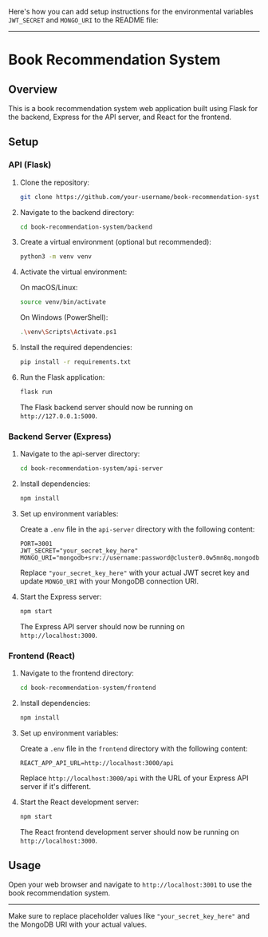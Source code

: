 Here's how you can add setup instructions for the environmental variables `JWT_SECRET` and `MONGO_URI` to the README file:

---

# Book Recommendation System

## Overview

This is a book recommendation system web application built using Flask for the backend, Express for the API server, and React for the frontend.

## Setup

### API (Flask)

1. Clone the repository:

   ```bash
   git clone https://github.com/your-username/book-recommendation-system.git
   ```

2. Navigate to the backend directory:

   ```bash
   cd book-recommendation-system/backend
   ```

3. Create a virtual environment (optional but recommended):

   ```bash
   python3 -m venv venv
   ```

4. Activate the virtual environment:

   On macOS/Linux:

   ```bash
   source venv/bin/activate
   ```

   On Windows (PowerShell):

   ```bash
   .\venv\Scripts\Activate.ps1
   ```

5. Install the required dependencies:

   ```bash
   pip install -r requirements.txt
   ```



6. Run the Flask application:

   ```bash
   flask run
   ```

   The Flask backend server should now be running on `http://127.0.0.1:5000`.

### Backend Server (Express)

1. Navigate to the api-server directory:

   ```bash
   cd book-recommendation-system/api-server
   ```

2. Install dependencies:

   ```bash
   npm install
   ```

3. Set up environment variables:

   Create a `.env` file in the `api-server` directory with the following content:

   ```plaintext
   PORT=3001
   JWT_SECRET="your_secret_key_here"
   MONGO_URI="mongodb+srv://username:password@cluster0.0w5mn8q.mongodb.net/bookmatch"
   ```

   Replace `"your_secret_key_here"` with your actual JWT secret key and update `MONGO_URI` with your MongoDB connection URI.

4. Start the Express server:

   ```bash
   npm start
   ```

   The Express API server should now be running on `http://localhost:3000`.

### Frontend (React)

1. Navigate to the frontend directory:

   ```bash
   cd book-recommendation-system/frontend
   ```

2. Install dependencies:

   ```bash
   npm install
   ```

3. Set up environment variables:

   Create a `.env` file in the `frontend` directory with the following content:

   ```plaintext
   REACT_APP_API_URL=http://localhost:3000/api
   ```

   Replace `http://localhost:3000/api` with the URL of your Express API server if it's different.

4. Start the React development server:

   ```bash
   npm start
   ```

   The React frontend development server should now be running on `http://localhost:3000`.

## Usage

Open your web browser and navigate to `http://localhost:3001` to use the book recommendation system.

---

Make sure to replace placeholder values like `"your_secret_key_here"` and the MongoDB URI with your actual values.